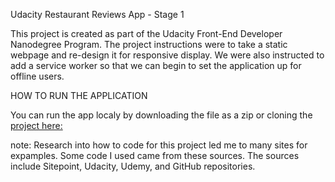 Udacity Restaurant Reviews App - Stage 1

This project is created as part of the Udacity Front-End Developer Nanodegree Program. The project instructions were to take a static webpage and re-design it for responsive display. We were also instructed to add a service worker so that we can begin to set the application up for offline users. 

HOW TO RUN THE APPLICATION



You can run the app localy by downloading the file as a zip or cloning the [project here:](https://github.com/justjones/restaurant-reviews-app-stage-1)

note: Research into how to code for this project led me to many sites for expamples. Some code I used came from these sources. The sources include Sitepoint, Udacity, Udemy, and GitHub repositories. 
